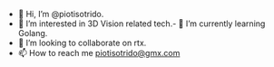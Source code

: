 - 👋 Hi, I’m @piotisotrido.
- 👀 I’m interested in 3D Vision related tech.- 🌱 I’m currently learning Golang.
- 💞️ I’m looking to collaborate on rtx.
- 📫 How to reach me piotisotrido@gmx.com

<!---
piotisotrido/piotisotrido is a ✨ special ✨ repository because its `README.md` (this file) appears on your GitHub profile.
You can click the Preview link to take a look at your changes.
--->
